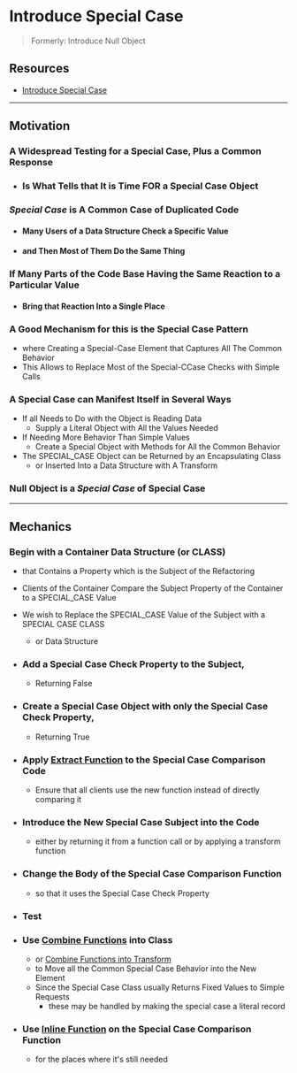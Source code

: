 # Introduce Special Case

> Formerly: Introduce Null Object

## Resources

- [Introduce Special Case](https://memberservices.informit.com/my_account/webedition/9780135425664/html/introducespecialcase.html)

---

## Motivation

### A Widespread Testing for a Special Case, Plus a Common Response 
- ### Is What Tells that It is Time FOR a Special Case Object

### ___Special Case___ is A Common Case of Duplicated Code
- #### Many Users of a Data Structure Check a Specific Value
- #### and Then Most of Them Do the Same Thing

### If Many Parts of the Code Base Having the Same Reaction to a Particular Value 
- #### Bring that Reaction Into a Single Place

### A Good Mechanism for this is the Special Case Pattern 
- where Creating a Special-Case Element that Captures All The Common Behavior
- This Allows to Replace Most of the Special-CCase Checks with Simple Calls

### A Special Case can Manifest Itself in Several Ways
- If all Needs to Do with the Object is Reading Data
  - Supply a Literal Object with All the Values Needed
- If Needing More Behavior Than Simple Values 
  - Create a Special Object with Methods for All the Common Behavior
- The SPECIAL_CASE Object can be Returned by an Encapsulating Class 
  - or Inserted Into a Data Structure with A Transform

### Null Object is a ___Special Case___ of Special Case


---
## Mechanics

### Begin with a Container Data Structure (or CLASS) 
  - that Contains a Property which is the Subject of the Refactoring
  - Clients of the Container Compare the Subject Property of the Container to 
    a SPECIAL_CASE Value
  - We wish to Replace the SPECIAL_CASE Value of the Subject with a SPECIAL CASE CLASS 
    - or Data Structure

- ### Add a Special Case Check Property to the Subject, 
  - Returning False
- ### Create a Special Case Object with only the Special Case Check Property, 
  - Returning True
- ### Apply [Extract Function](https://memberservices.informit.com/my_account/webedition/9780135425664/html/extractfunction.html) to the Special Case Comparison Code 
  - Ensure that all clients use the new function instead of directly comparing it
- ### Introduce the New Special Case Subject into the Code
  - either by returning it from a function call or by applying a transform function
- ### Change the Body of the Special Case Comparison Function 
  - so that it uses the Special Case Check Property
- ### Test
- ### Use [Combine Functions](https://memberservices.informit.com/my_account/webedition/9780135425664/html/combinefunctionsintoclass.html) into Class 
  - or [Combine Functions into Transform](https://memberservices.informit.com/my_account/webedition/9780135425664/html/combinefunctionsintotransform.html) 
  - to Move all the Common Special Case Behavior into the New Element
  - Since the Special Case Class usually Returns Fixed Values to Simple Requests
    - these may be handled by making the special case a literal record
- ### Use [Inline Function](https://memberservices.informit.com/my_account/webedition/9780135425664/html/inlinefunction.html) on the Special Case Comparison Function 
  - for the places where it's still needed